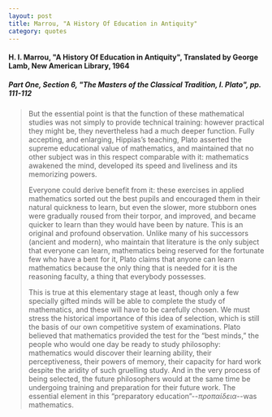 ```yaml
---
layout: post
title: Marrou, "A History Of Education in Antiquity"
category: quotes
---
```


#### H. I. Marrou, "A History Of Education in Antiquity", Translated by George Lamb, New American Library, 1964

##### Part One, Section 6, "The Masters of the Classical Tradition, I. Plato", pp. 111-112

> But the essential point is that the function of these mathematical studies was not simply to provide technical training: however practical they might be, they nevertheless had a much deeper function. Fully accepting, and enlarging, Hippias’s teaching, Plato asserted the supreme educational value of mathematics, and maintained that no other subject was in this respect comparable with it: mathematics awakened the mind, developed its speed and liveliness and its memorizing powers.
>
> Everyone could derive benefit from it: these exercises in applied mathematics sorted out the best pupils and encouraged them in their natural quickness to learn, but even the slower, more stubborn ones were gradually roused from their torpor, and improved, and became quicker to learn than they would have been by nature. This is an original and profound observation. Unlike many of his successors (ancient and modern), who maintain that literature is the only subject that everyone can learn, mathematics being reserved for the fortunate few who have a bent for it, Plato claims that anyone can learn mathematics because the only thing that is needed for it is the reasoning faculty, a thing that everybody possesses.
>
> This is true at this elementary stage at least, though only a few specially gifted minds will be able to complete the study of mathematics, and these will have to be carefully chosen. We must stress the historical importance of this idea of selection, which is still the basis of our own competitive system of examinations. Plato believed that mathematics provided the test for the “best minds,” the people who would one day be ready to study philosophy: mathematics would discover their learning ability, their perceptiveness, their powers of memory, their capacity for hard work despite the aridity of such gruelling study. And in the very process of being selected, the future philosophers would at the same time be undergoing training and preparation for their future work. The essential element in this “preparatory education”--*προπαίδεια*--was mathematics.